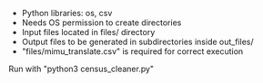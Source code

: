 * Python libraries: os, csv
* Needs OS permission to create directories
* Input files located in files/ directory
* Output files to be generated in subdirectories inside out\_files/
* "files/mimu\_translate.csv" is required for correct execution

Run with "python3 census\_cleaner.py"

